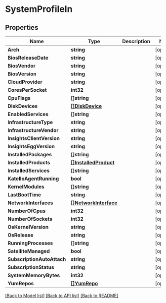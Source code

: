 # SystemProfileIn

## Properties

Name | Type | Description | Notes
------------ | ------------- | ------------- | -------------
**Arch** | **string** |  | [optional] 
**BiosReleaseDate** | **string** |  | [optional] 
**BiosVendor** | **string** |  | [optional] 
**BiosVersion** | **string** |  | [optional] 
**CloudProvider** | **string** |  | [optional] 
**CoresPerSocket** | **int32** |  | [optional] 
**CpuFlags** | **[]string** |  | [optional] 
**DiskDevices** | [**[]DiskDevice**](DiskDevice.md) |  | [optional] 
**EnabledServices** | **[]string** |  | [optional] 
**InfrastructureType** | **string** |  | [optional] 
**InfrastructureVendor** | **string** |  | [optional] 
**InsightsClientVersion** | **string** |  | [optional] 
**InsightsEggVersion** | **string** |  | [optional] 
**InstalledPackages** | **[]string** |  | [optional] 
**InstalledProducts** | [**[]InstalledProduct**](InstalledProduct.md) |  | [optional] 
**InstalledServices** | **[]string** |  | [optional] 
**KatelloAgentRunning** | **bool** |  | [optional] 
**KernelModules** | **[]string** |  | [optional] 
**LastBootTime** | **string** |  | [optional] 
**NetworkInterfaces** | [**[]NetworkInterface**](NetworkInterface.md) |  | [optional] 
**NumberOfCpus** | **int32** |  | [optional] 
**NumberOfSockets** | **int32** |  | [optional] 
**OsKernelVersion** | **string** |  | [optional] 
**OsRelease** | **string** |  | [optional] 
**RunningProcesses** | **[]string** |  | [optional] 
**SatelliteManaged** | **bool** |  | [optional] 
**SubscriptionAutoAttach** | **string** |  | [optional] 
**SubscriptionStatus** | **string** |  | [optional] 
**SystemMemoryBytes** | **int32** |  | [optional] 
**YumRepos** | [**[]YumRepo**](YumRepo.md) |  | [optional] 

[[Back to Model list]](../README.md#documentation-for-models) [[Back to API list]](../README.md#documentation-for-api-endpoints) [[Back to README]](../README.md)


